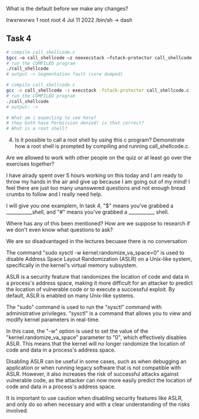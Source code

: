 


<!--  -->
<!--  -->
<!--  -->
<!--  -->
<!--  -->
<!--  -->
<!--  -->
<!--  -->
<!--  -->
<!--  -->
<!--  -->

What is the default before we make any changes?

lrwxrwxrwx 1 root root 4 Jul 11  2022 /bin/sh -> dash





## Task 4

```bash
# compile call_shellcode.c
$gcc –o call_shellcode –z noexecstack –fstack-protector call_shellcode.c
# run the COMPILED program
./call_shellcode
# output -> Segmentation fault (core dumped)

# compile call_shellcode.c
gcc -o call_shellcode -z execstack -fstack-protector call_shellcode.c
# run the COMPILED program
./call_shellcode
# output: ->

# What am i expecting to see here?
# they both have Permission denied! is that correct?
# What is a root shell?
```


4. Is it possible to call a root shell by using this c program? Demonstrate how a root shell is
prompted by compiling and running call_shellcode.c.

Are we allowed to work with other people on the quiz or at least go over the exercises together?

I have alrady spent over 5 hours working on this today and I am ready to throw my hands in the air and give up because I am going out of my mind! I feel there are just too many unanswered questions and not enough bread crumbs to follow and I really need help.

I will give you one examplem, In task 4, "$" means you've grabbed a ___________shell, and "#" means you've grabbed a ___________ shell.

Where has any of this been mentioned? How are we suppose to research if we don't even know what questions to ask?

We are so disadvantaged in the lectures becuase there is no conversation





The command "sudo sysctl -w kernel.randomize_va_space=0" is used to disable Address Space Layout Randomization (ASLR) on a Unix-like system, specifically in the kernel's virtual memory subsystem.

ASLR is a security feature that randomizes the location of code and data in a process's address space, making it more difficult for an attacker to predict the location of vulnerable code or to execute a successful exploit. By default, ASLR is enabled on many Unix-like systems.

The "sudo" command is used to run the "sysctl" command with administrative privileges. "sysctl" is a command that allows you to view and modify kernel parameters in real-time.

In this case, the "-w" option is used to set the value of the "kernel.randomize_va_space" parameter to "0", which effectively disables ASLR. This means that the kernel will no longer randomize the location of code and data in a process's address space.

Disabling ASLR can be useful in some cases, such as when debugging an application or when running legacy software that is not compatible with ASLR. However, it also increases the risk of successful attacks against vulnerable code, as the attacker can now more easily predict the location of code and data in a process's address space.

It is important to use caution when disabling security features like ASLR, and only do so when necessary and with a clear understanding of the risks involved.
